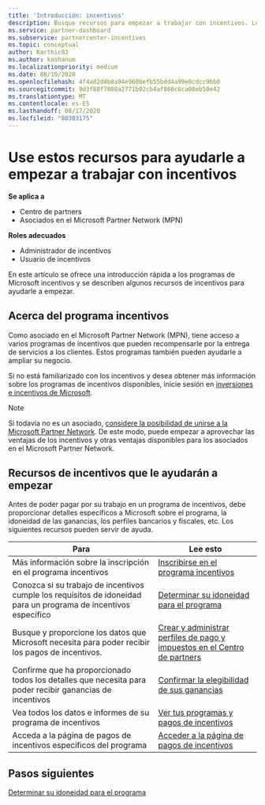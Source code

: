 ```yaml
---
title: 'Introducción: incentivos'
description: Busque recursos para empezar a trabajar con incentivos. Los pasos incluyen la confirmación de cumplir los requisitos de idoneidad y el envío de los detalles bancarios, impuestos y pagos.
ms.service: partner-dashboard
ms.subservice: partnercenter-incentives
ms.topic: conceptual
author: Karthic83
ms.author: kashanum
ms.localizationpriority: medium
ms.date: 08/10/2020
ms.openlocfilehash: 4f4a82d4b8a94e960befb55bdd4a99e0cdcc9bb0
ms.sourcegitcommit: 9d3f88f7008a2771b02cb4af860c6ca00eb50e42
ms.translationtype: MT
ms.contentlocale: es-ES
ms.lasthandoff: 08/17/2020
ms.locfileid: "88303175"
---
```

# <a name="use-these-resources-to-help-you-get-started-with-incentives"></a>Use estos recursos para ayudarle a empezar a trabajar con incentivos

**Se aplica a**

- Centro de partners
- Asociados en el Microsoft Partner Network (MPN)

**Roles adecuados**

- Administrador de incentivos
- Usuario de incentivos

En este artículo se ofrece una introducción rápida a los programas de Microsoft incentivos y se describen algunos recursos de incentivos para ayudarle a empezar.

## <a name="about-the-incentives-program"></a>Acerca del programa incentivos

Como asociado en el Microsoft Partner Network (MPN), tiene acceso a varios programas de incentivos que pueden recompensarle por la entrega de servicios a los clientes. Estos programas también pueden ayudarle a ampliar su negocio.

Si no está familiarizado con los incentivos y desea obtener más información sobre los programas de incentivos disponibles, inicie sesión en [inversiones e incentivos de Microsoft](https://partner.microsoft.com/membership/partner-incentives).

> [!NOTE]
> Si todavía no es un asociado, [considere la posibilidad de unirse a la Microsoft Partner Network](https://partner.microsoft.com/membership). De este modo, puede empezar a aprovechar las ventajas de los incentivos y otras ventajas disponibles para los asociados en el Microsoft Partner Network.  

## <a name="incentives-resources-to-help-you-get-started"></a>Recursos de incentivos que le ayudarán a empezar

Antes de poder pagar por su trabajo en un programa de incentivos, debe proporcionar detalles específicos a Microsoft sobre el programa, la idoneidad de las ganancias, los perfiles bancarios y fiscales, etc. Los siguientes recursos pueden servir de ayuda.

|  **Para**  |  **Lee esto**  |
|--------------|-----------|
| Más información sobre la inscripción en el programa incentivos | [Inscribirse en el programa incentivos](incentives-enroll.md)  |
| Conozca si su trabajo de incentivos cumple los requisitos de idoneidad para un programa de incentivos específico | [Determinar su idoneidad para el programa](incentives-determined-your-program-eligibility.md)  |
| Busque y proporcione los datos que Microsoft necesita para poder recibir los pagos de incentivos. | [Crear y administrar perfiles de pago y impuestos en el Centro de partners](incentives-create-and-manage-your-payout-and-tax-profiles.md)  |
| Confirme que ha proporcionado todos los detalles que necesita para poder recibir ganancias de incentivos | [Confirmar la elegibilidad de sus ganancias](incentives-confirm-your-earnings-eligibility.md)  |
| Vea todos los datos e informes de su programa de incentivos | [Ver tus programas y pagos de incentivos](understand-incentive-payouts.md)  |
| Acceda a la página de pagos de incentivos específicos del programa | [Acceder a la página de pagos de incentivos](incentives-unified-user-guide.md)  |

## <a name="next-steps"></a>Pasos siguientes

[Determinar su idoneidad para el programa](incentives-determined-your-program-eligibility.md)